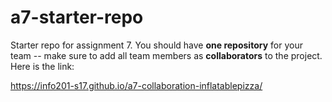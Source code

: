 # a7-starter-repo
Starter repo for assignment 7. You should have **one repository** for your team -- make sure to add all team members as **collaborators** to the project. 
Here is the link:

https://info201-s17.github.io/a7-collaboration-inflatablepizza/